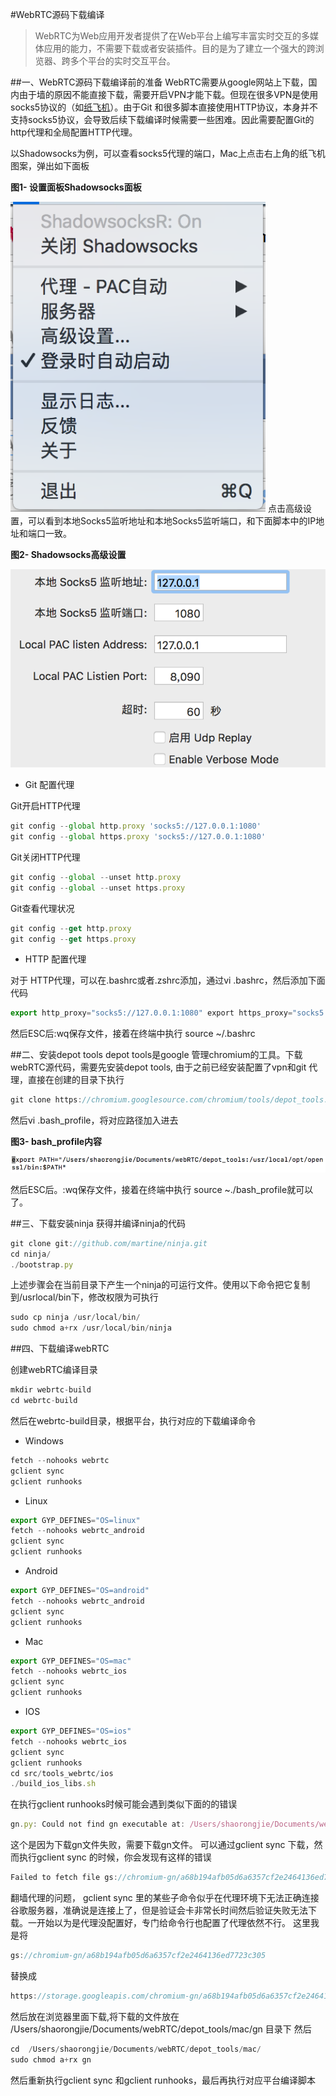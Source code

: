 #WebRTC源码下载编译
>WebRTC为Web应用开发者提供了在Web平台上编写丰富实时交互的多媒体应用的能力，不需要下载或者安装插件。目的是为了建立一个强大的跨浏览器、跨多个平台的实时交互平台。

##一、WebRTC源码下载编译前的准备
WebRTC需要从google网站上下载，国内由于墙的原因不能直接下载，需要开启VPN才能下载。但现在很多VPN是使用socks5协议的（如[纸飞机](https://kingekinge.info/)）。由于Git 和很多脚本直接使用HTTP协议，本身并不支持socks5协议，会导致后续下载编译时候需要一些困难。因此需要配置Git的http代理和全局配置HTTP代理。

以Shadowsocks为例，可以查看socks5代理的端口，Mac上点击右上角的纸飞机图案，弹出如下面板

**图1- 设置面板Shadowsocks面板**

![Shadowsocks面板](img/shadowsocks_1.png)
点击高级设置，可以看到本地Socks5监听地址和本地Socks5监听端口，和下面脚本中的IP地址和端口一致。

**图2- Shadowsocks高级设置**

![Shadowsocks高级设置](img/shadowsocks_2.png)

+ Git 配置代理

Git开启HTTP代理

```JavaScript
git config --global http.proxy 'socks5://127.0.0.1:1080' 
git config --global https.proxy 'socks5://127.0.0.1:1080'
```
Git关闭HTTP代理

```JavaScript
git config --global --unset http.proxy
git config --global --unset https.proxy
```
Git查看代理状况

```JavaScript
git config --get http.proxy
git config --get https.proxy
```

+ HTTP 配置代理

对于 HTTP代理，可以在.bashrc或者.zshrc添加，通过vi .bashrc，然后添加下面代码

```JavaScript
export http_proxy="socks5://127.0.0.1:1080" export https_proxy="socks5://127.0.0.1:1080" export ALL_PROXY=socks5://127.0.0.1:1080
```
然后ESC后:wq保存文件，接着在终端中执行 source ~/.bashrc




##二、安装depot tools
depot tools是google 管理chromium的工具。下载webRTC源代码，需要先安装depot tools, 由于之前已经安装配置了vpn和git 代理，直接在创建的目录下执行

```JavaScript
git clone https://chromium.googlesource.com/chromium/tools/depot_tools.git
```
然后vi .bash_profile，将对应路径加入进去

**图3- bash_profile内容**

![bash_profile内容](img/bash_profile.png)

然后ESC后。:wq保存文件，接着在终端中执行 source ~./bash_profile就可以了。


##三、下载安装ninja
获得并编译ninja的代码

```JavaScript
git clone git://github.com/martine/ninja.git
cd ninja/
./bootstrap.py
```
上述步骤会在当前目录下产生一个ninja的可运行文件。使用以下命令把它复制到/usrlocal/bin下，修改权限为可执行

```JavaScript
sudo cp ninja /usr/local/bin/
sudo chmod a+rx /usr/local/bin/ninja
```
##四、下载编译webRTC

创建webRTC编译目录

```JavaScript
mkdir webrtc-build
cd webrtc-build
```
然后在webrtc-build目录，根据平台，执行对应的下载编译命令

+ Windows

```JavaScript
fetch --nohooks webrtc
gclient sync
gclient runhooks
```
+ Linux

```JavaScript
export GYP_DEFINES="OS=linux"
fetch --nohooks webrtc_android
gclient sync
gclient runhooks
```
+ Android

```JavaScript
export GYP_DEFINES="OS=android"
fetch --nohooks webrtc_android
gclient sync
gclient runhooks
```
+ Mac

```JavaScript
export GYP_DEFINES="OS=mac"
fetch --nohooks webrtc_ios
gclient sync
gclient runhooks
```
+ IOS

```JavaScript
export GYP_DEFINES="OS=ios"
fetch --nohooks webrtc_ios
gclient sync
gclient runhooks
cd src/tools_webrtc/ios
./build_ios_libs.sh
```

在执行gclient runhooks时候可能会遇到类似下面的的错误

```JavaScript
gn.py: Could not find gn executable at: /Users/shaorongjie/Documents/webRTC/depot_tools/mac/gn
```

这个是因为下载gn文件失败，需要下载gn文件。
可以通过gclient sync 下载，然而执行gclient sync 的时候，你会发现有这样的错误

```JavaScript
Failed to fetch file gs://chromium-gn/a68b194afb05d6a6357cf2e2464136ed7723c305 for src/buildtools/mac/gn. ... Error: Command 'download_from_google_storage --no_resume --platform=darwin --no_auth --bucket chromium-gn -s src/buildtools/mac/gn.sha1' returned non-zero exit status ...
```

翻墙代理的问题， gclient sync 里的某些子命令似乎在代理环境下无法正确连接谷歌服务器，准确说是连接上了，但是验证会卡非常长时间然后验证失败无法下载。一开始以为是代理没配置好，专门给命令行也配置了代理依然不行。
这里我是将

```JavaScript
gs://chromium-gn/a68b194afb05d6a6357cf2e2464136ed7723c305
```
替换成

```JavaScript
https://storage.googleapis.com/chromium-gn/a68b194afb05d6a6357cf2e2464136ed7723c305
```
然后放在浏览器里面下载,将下载的文件放在
/Users/shaorongjie/Documents/webRTC/depot_tools/mac/gn 目录下
然后

```JavaScript
cd  /Users/shaorongjie/Documents/webRTC/depot_tools/mac/
sudo chmod a+rx gn
```
然后重新执行gclient sync 和gclient runhooks，最后再执行对应平台编译脚本



